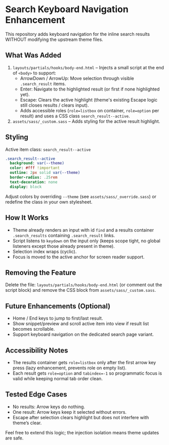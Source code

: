 # Search Keyboard Navigation Enhancement

This repository adds keyboard navigation for the inline search results WITHOUT modifying the upstream theme files.

## What Was Added
1. `layouts/partials/hooks/body-end.html` – Injects a small script at the end of `<body>` to support:
   - ArrowDown / ArrowUp: Move selection through visible `.search_result` items.
   - Enter: Navigate to the highlighted result (or first if none highlighted yet).
   - Escape: Clears the active highlight (theme's existing Escape logic still closes results / clears input).
   - Adds accessible roles (`role=listbox` on container, `role=option` per result) and uses a CSS class `search_result--active`.
2. `assets/sass/_custom.sass` – Adds styling for the active result highlight.

## Styling
Active item class: `search_result--active`
```sass
.search_result--active
  background: var(--theme)
  color: #fff !important
  outline: 2px solid var(--theme)
  border-radius: .25rem
  text-decoration: none
  display: block
```
Adjust colors by overriding `--theme` (see `assets/sass/_override.sass`) or redefine the class in your own stylesheet.

## How It Works
- Theme already renders an input with id `find` and a results container `.search_results` containing `.search_result` links.
- Script listens to `keydown` on the input only (keeps scope tight, no global listeners except those already present in theme).
- Selection index wraps (cyclic).
- Focus is moved to the active anchor for screen reader support.

## Removing the Feature
Delete the file: `layouts/partials/hooks/body-end.html` (or comment out the script block) and remove the CSS block from `assets/sass/_custom.sass`.

## Future Enhancements (Optional)
- Home / End keys to jump to first/last result.
- Show snippet/preview and scroll active item into view if result list becomes scrollable.
- Support keyboard navigation on the dedicated search page variant.

## Accessibility Notes
- The results container gets `role=listbox` only after the first arrow key press (lazy enhancement, prevents role on empty list).
- Each result gets `role=option` and `tabindex=-1` so programmatic focus is valid while keeping normal tab order clean.

## Tested Edge Cases
- No results: Arrow keys do nothing.
- One result: Arrow keys keep it selected without errors.
- Escape after selection clears highlight but does not interfere with theme’s clear.

Feel free to extend this logic; the injection isolation means theme updates are safe.
